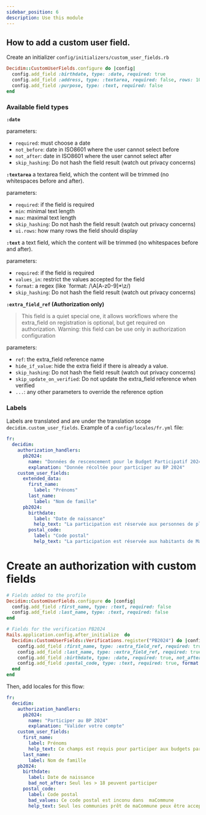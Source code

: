 ```yaml
---
sidebar_position: 6
description: Use this module
---
```

## How to add a custom user field.
Create an initializer `config/initializers/custom_user_fields.rb`
```ruby
Decidim::CustomUserFields.configure do |config|
  config.add_field :birthdate, type: :date, required: true
  config.add_field :address, type: :textarea, required: false, rows: 10
  config.add_field :purpose, type: :text, required: false
end
```


### Available field types

**`:date`**

parameters:
* `required`: must choose a date
* `not_before`: date in ISO8601 where the user cannot select before
* `not_after`: date in ISO8601 where the user cannot select after
* `skip_hashing`: Do not hash the field result (watch out privacy concerns)

**`:textarea`**
a textarea field, which the content will be trimmed (no whitespaces before and after).

parameters:
* `required`: if the field is required
* `min`: minimal text length
* `max`: maximal text length
* `skip_hashing`: Do not hash the field result (watch out privacy concerns)
* `ui.rows`: how many rows the field should display

**`:text`**
a text field, which the content will be trimmed (no whitespaces before and after).

parameters:
* `required`: if the field is required
* `values_in`: restrict the values accepted for the field
* `format`: a regex (like `format: /\A[A-z0-9]*\z/)
* `skip_hashing`: Do not hash the field result (watch out privacy concerns)

**`:extra_field_ref` (Authorization only)**
> This field is a quiet special one, it allows workflows where
> the extra_field on registration is optional, but get required on authorization.
> Warning: this field can be use only in authorization configuration

parameters:
* `ref`: the extra_field reference name
* `hide_if_value`: hide the extra field if there is already a value.
* `skip_hashing`: Do not hash the field result (watch out privacy concerns)
* `skip_update_on_verified`: Do not update the extra_field reference when verified
* `...`: any other parameters to override the reference option


### Labels
Labels are translated and are under the translation scope `decidim.custom_user_fields`. 
Example of a `config/locales/fr.yml` file:

```yml
fr:
  decidim:
    authorization_handlers:
      pb2024:
        name: "Données de rescencement pour le Budget Participatif 2024"
        explanation: "Donnée récoltée pour participer au BP 2024"
    custom_user_fields:
      extended_data:
        first_name:
          label: "Prénoms"
        last_name:
          label: "Nom de famille"
      pb2024:
        birthdate:
          label: "Date de naissance"
          help_text: "La participation est réservée aux personnes de plus de 18ans"
        postal_code:
          label: "Code postal"
          help_text: "La participation est réservée aux habitants de MaCommune.
```

# Create an authorization with custom fields

```ruby
# Fields added to the profile
Decidim::CustomUserFields.configure do |config|
  config.add_field :first_name, type: :text, required: false
  config.add_field :last_name, type: :text, required: false
end

# Fields for the verification PB2024
Rails.application.config.after_initialize  do
  Decidim::CustomUserFields::Verifications.register("PB2024") do |config|
    config.add_field :first_name, type: :extra_field_ref, required: true, skip_hashing: true, hide_if_value: true
    config.add_field :last_name, type: :extra_field_ref, required: true, skip_hashing: true, hide_if_value: true
    config.add_field :birthdate, type: :date, required: true, not_after: 18.years.ago.to_date.iso8601
    config.add_field :postal_code, type: :text, required: true, format: /\A[\-0-9]*\z/, values_in: ["2000", "2001", "2002"]
  end
end

```

Then, add locales for this flow: 
```yml
fr:
  decidim:
    authorization_handlers:
      pb2024:
        name: "Participer au BP 2024"
        explanation: "Valider votre compte"
    custom_user_fields:
      first_name:
        label: Prénoms
        help_text: Ce champs est requis pour participer aux budgets participatif.
      last_name: 
        label: Nom de famille
    pb2024:
      birthdate:
        label: Date de naissance
        bad_not_after: Seul les > 18 peuvent participer
      postal_code:
        label: Code postal
        bad_values: Ce code postal est inconu dans  maCommune
        help_text: Seul les communies prêt de maCommune peux être acceptée
```
